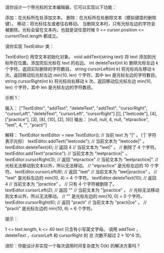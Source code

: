 请你设计一个带光标的文本编辑器，它可以实现以下功能：

添加：在光标所在处添加文本。
删除：在光标所在处删除文本（模拟键盘的删除键）。
移动：将光标往左或者往右移动。
当删除文本时，只有光标左边的字符会被删除。光标会留在文本内，也就是说任意时候 0 <= cursor.position <= currentText.length
都成立。

请你实现 TextEditor 类：

TextEditor() 用空文本初始化对象。
void addText(string text) 将 text 添加到光标所在位置。添加完后光标在 text 的右边。
int deleteText(int k) 删除光标左边 k 个字符。返回实际删除的字符数目。
string cursorLeft(int k) 将光标向左移动 k 次。返回移动后光标左边 min(10, len) 个字符，其中 len 是光标左边的字符数目。
string cursorRight(int k) 将光标向右移动 k 次。返回移动后光标左边 min(10, len) 个字符，其中 len 是光标左边的字符数目。

示例 1：

输入：
["TextEditor", "addText", "deleteText", "addText", "cursorRight", "cursorLeft", "deleteText", "cursorLeft", "cursorRight"]
[[], ["leetcode"], [4], ["practice"], [3], [8], [10], [2], [6]]
输出：
[null, null, 4, null, "etpractice", "leet", 4, "", "practi"]

解释：
TextEditor textEditor = new TextEditor(); // 当前 text 为 "|" 。（'|' 字符表示光标）
textEditor.addText("leetcode"); // 当前文本为 "leetcode|" 。
textEditor.deleteText(4); // 返回 4
// 当前文本为 "leet|" 。
// 删除了 4 个字符。
textEditor.addText("practice"); // 当前文本为 "leetpractice|" 。
textEditor.cursorRight(3); // 返回 "etpractice"
// 当前文本为 "leetpractice|".
// 光标无法移动到文本以外，所以无法移动。
// "etpractice" 是光标左边的 10 个字符。
textEditor.cursorLeft(8); // 返回 "leet"
// 当前文本为 "leet|practice" 。
// "leet" 是光标左边的 min(10, 4) = 4 个字符。
textEditor.deleteText(10); // 返回 4
// 当前文本为 "|practice" 。
// 只有 4 个字符被删除了。
textEditor.cursorLeft(2); // 返回 ""
// 当前文本为 "|practice" 。
// 光标无法移动到文本以外，所以无法移动。
// "" 是光标左边的 min(10, 0) = 0 个字符。
textEditor.cursorRight(6); // 返回 "practi"
// 当前文本为 "practi|ce" 。
// "practi" 是光标左边的 min(10, 6) = 6 个字符。

提示：

1 <= text.length, k <= 40
text 只含有小写英文字母。
调用 addText ，deleteText ，cursorLeft 和 cursorRight 的 总 次数不超过 2 * 10^4 次。

进阶：你能设计并实现一个每次调用时间复杂度为 O(k) 的解决方案吗？
